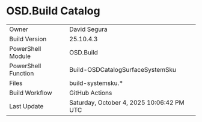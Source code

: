 ﻿# OSD.Build Catalog

| | |
|-|-|
| Owner | David Segura |
| Build Version | 25.10.4.3 |
| PowerShell Module | OSD.Build |
| PowerShell Function | Build-OSDCatalogSurfaceSystemSku |
| Files | build-systemsku.* |
| Build Workflow | GitHub Actions |
| Last Update | Saturday, October 4, 2025 10:06:42 PM UTC |
